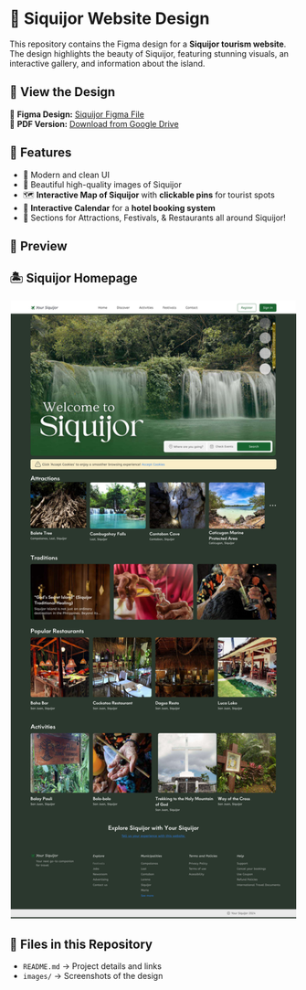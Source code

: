 # 🌴 Siquijor Website Design  

This repository contains the Figma design for a **Siquijor tourism website**.  
The design highlights the beauty of Siquijor, featuring stunning visuals, an interactive gallery, and information about the island.  

## 📄 View the Design  
🔹 **Figma Design:** [Siquijor Figma File](https://www.figma.com/design/LO76yxrL5FVUUDjkKcdxOd/Siquijor-figma?node-id=0-1&t=g5o66wA5oIBxlHbo-1)  
🔹 **PDF Version:** [Download from Google Drive](https://drive.google.com/file/d/1T48CiS7FI1QZd503jl0WoLIInMDd3ojR/view?usp=sharing)  

## 🎨 Features  
- 📌 Modern and clean UI  
- 🌅 Beautiful high-quality images of Siquijor  
- 🗺️ **Interactive Map of Siquijor** with **clickable pins** for tourist spots  
- 🏨 **Interactive Calendar** for a **hotel booking system**     
- 📱 Sections for Attractions, Festivals, & Restaurants all around Siquijor!  

## 📸 Preview  

## 🏝️ Siquijor Homepage  
<div align="center">
  <img src="images/siquijor-homepage.jpg" width="500">
</div>

## 📂 Files in this Repository  
- `README.md` → Project details and links  
- `images/` → Screenshots of the design  
